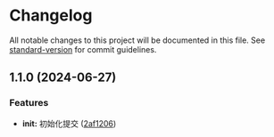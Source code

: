 # Changelog

All notable changes to this project will be documented in this file. See [standard-version](https://github.com/conventional-changelog/standard-version) for commit guidelines.

## 1.1.0 (2024-06-27)


### Features

* **init:** 初始化提交 ([2af1206](https://github.com/SaidBaseTemplate/vue3-ts/commit/2af120643099eb8f3a2a0f5f1d8bd8725c96fcda))
